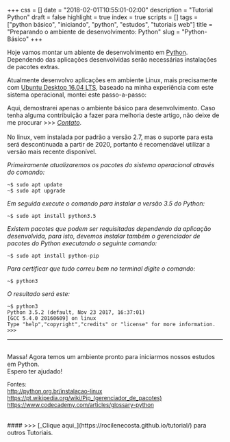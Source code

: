 +++
css = []
date = "2018-02-01T10:55:01-02:00"
description = "Tutorial Python"
draft = false
highlight = true
index = true
scripts = []
tags = ["python básico", "iniciando", "python", "estudos", "tutoriais web"]
title = "Preparando o ambiente de desenvolvimento: Python"
slug = "Python-Básico"
+++

Hoje vamos montar um abiente de desenvolvimento em [Python](https://www.python.org/).
Dependendo das aplicações desenvolvidas serão necessárias instalações de pacotes extras. 

Atualmente desenvolvo aplicações em ambiente Linux, mais precisamente com [Ubuntu Desktop 16.04 LTS](https://www.ubuntu.com/download/desktop), baseado na minha experiência com este sistema operacional, montei este passo-a-passo:

Aqui, demostrarei apenas o ambiente básico para desenvolvimento. Caso tenha alguma contribuição a fazer para melhoria deste artigo, não deixe de me procurar >>> [_Contato_](https://rocilenecosta.github.io/contato/).
<br></br>
No linux, vem instalada por padrão a versão 2.7, mas o suporte para esta será descontinuada a partir de 2020, portanto é recomendável utilizar a versão mais recente disponível. 

*Primeiramente atualizaremos os pacotes do sistema operacional através do comando:*
```
~$ sudo apt update
~$ sudo apt upgrade
```

*Em seguida execute o comando para instalar a versão 3.5 do Python:*
```
~$ sudo apt install python3.5
```

_Existem pacotes que podem ser requisitadas dependendo da aplicação desenvolvida, para isto, devemos instalar também o gerenciador de pacotes do Python executando o seguinte comando:_
```
~$ sudo apt install python-pip
```
_Para certificar que tudo correu bem no terminal digite o comando:_
```
~$ python3
```
_O resultado será este:_
```
~$ python3
Python 3.5.2 (default, Nov 23 2017, 16:37:01) 
[GCC 5.4.0 20160609] on linux
Type "help","copyright","credits" or "license" for more information.
>>>
```
---------------------------------------------------------------------------------

<br>
Massa! Agora temos um ambiente pronto para iniciarmos nossos estudos em Python. 
</br>
Espero ter ajudado!
<p>
    <font size="2">
    Fontes:
        <br>
            <a href="http://python.org.br/instalacao-linux"> http://python.org.br/instalacao-linux
            </a>
        </br>
            <a href="https://pt.wikipedia.org/wiki/Pip_(gerenciador_de_pacotes)"> https://pt.wikipedia.org/wiki/Pip_(gerenciador_de_pacotes) 
            </a>
        <br>
            <a href="https://www.codecademy.com/articles/glossary-python"> https://www.codecademy.com/articles/glossary-python 
            </a>
        </br>
    </font>
</p>

<br>
#### >>> [_Clique aqui_](https://rocilenecosta.github.io/tutorial/) para outros Tutoriais.
</br>
